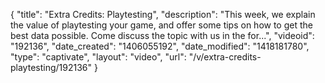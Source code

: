 {
    "title": "Extra Credits: Playtesting",
    "description": "This week, we explain the value of playtesting your game, and offer some tips on how to get the best data possible. Come discuss the topic with us in the for...",
    "videoid": "192136",
    "date_created": "1406055192",
    "date_modified": "1418181780",
    "type": "captivate",
    "layout": "video",
    "url": "\/v\/extra-credits-playtesting\/192136"
}